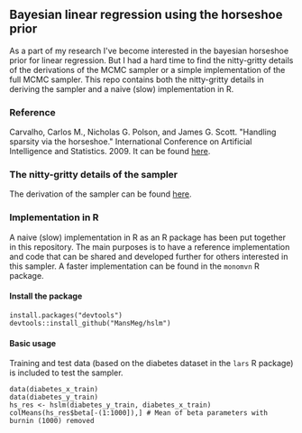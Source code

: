 ## Bayesian linear regression using the horseshoe prior

As a part of my research I've become interested in the bayesian horseshoe prior for linear regression. But I had a hard time to find the nitty-gritty details of the derivations of the MCMC sampler or a simple implementation of the full MCMC sampler. This repo contains both the nitty-gritty details in deriving the sampler and a naive (slow) implementation in R.

### Reference
Carvalho, Carlos M., Nicholas G. Polson, and James G. Scott. "Handling sparsity via the horseshoe." International Conference on Artificial Intelligence and Statistics. 2009.
It can be found [here](http://jmlr.org/proceedings/papers/v5/carvalho09a/carvalho09a.pdf).

### The nitty-gritty details of the sampler 
The derivation of the sampler can be found [here](https://github.com/MansMeg/hslm/blob/master/Derivations/hslm.pdf). 

### Implementation in R

A naive (slow) implementation in R as an R package has been put together in this repository. The main purposes is to have a reference implementation and code that can be shared and developed further for others interested in this sampler. A faster implementation can be found in the ```monomvn``` R package.  

#### Install the package

```
install.packages("devtools")
devtools::install_github("MansMeg/hslm")
```

#### Basic usage

Training and test data (based on the diabetes dataset in the ```lars``` R package) is included to test the sampler. 

```
data(diabetes_x_train)
data(diabetes_y_train)
hs_res <- hslm(diabetes_y_train, diabetes_x_train)
colMeans(hs_res$beta[-(1:1000]),] # Mean of beta parameters with burnin (1000) removed
```
